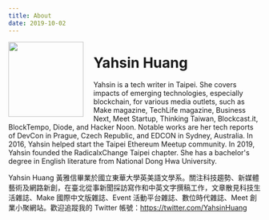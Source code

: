 ```yaml
---
title: About
date: 2019-10-02
---
```


<img src="/images/profile.jpg" style="height: 150px;float: left;margin-right: 20px;">

# Yahsin Huang

Yahsin is a tech writer in Taipei. She covers impacts of emerging technologies, especially blockchain, for various media outlets, such as Make magazine, TechLife magazine, Business Next, Meet Startup, Thinking Taiwan, Blockcast.it, BlockTempo, Diode, and Hacker Noon. Notable works are her tech reports of DevCon in Prague, Czech Republic, and EDCON in Sydney, Australia. In 2016, Yahsin helped start the Taipei Ethereum Meetup community. In 2019, Yahsin founded the RadicalxChange Taipei chapter. She has a bachelor's degree in English literature from National Dong Hwa University.

Yahsin Huang 黃雅信畢業於國立東華大學英美語文學系。關注科技趨勢、新媒體藝術及網路新創，在臺北從事新聞採訪寫作和中英文字撰稿工作，文章散見科技生活雜誌、Make 國際中文版雜誌、Event 活動平台雜誌、數位時代雜誌、Meet 創業小聚網站。歡迎追蹤我的 Twitter 帳號：https://twitter.com/YahsinHuang


